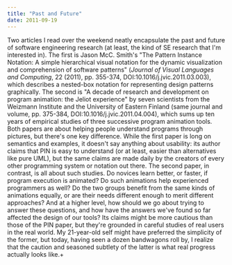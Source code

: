 ```yaml
---
title: "Past and Future"
date: 2011-09-19
---
```

Two articles I read over the weekend neatly encapsulate the past and future of software engineering research (at least, the kind of SE research that I'm interested in). The first is Jason McC. Smith's "The Pattern Instance Notation: A simple hierarchical visual notation for the dynamic visualization and comprehension of software patterns" (<em>Journal of Visual Languages and Computing</em>, 22 (2011), pp. 355-374, DOI:10.1016/j.jvic.2011.03.003), which describes a nested-box notation for representing design patterns graphically. The second is "A decade of research and development on program animation: the Jeliot experience" by seven scientists from the Weizmann Institute and the University of Eastern Finland (same journal and volume, pp. 375-384, DOI:10.1016/j.jvic.2011.04.004), which sums up ten years of empirical studies of three successive program animation tools. Both papers are about helping people understand programs through pictures, but there's one key difference. While the first paper is long on semantics and examples, it doesn't say anything about usability: its author claims that PIN is easy to understand (or at least, easier than alternatives like pure UML), but the same claims are made daily by the creators of every other programming system or notation out there. The second paper, in contrast, is all about such studies. Do novices learn better, or faster, if program execution is animated? Do such animations help experienced programmers as well? Do the two groups benefit from the same kinds of animations equally, or are their needs different enough to merit different approaches?  And at a higher level, how should we go about trying to answer these questions, and how have the answers we've found so far affected the design of our tools? Its claims might be more cautious than those of the PIN paper, but they're grounded in careful studies of real users in the real world.  My 21-year-old self might have preferred the simplicity of the former, but today, having seen a dozen bandwagons roll by, I realize that the caution and seasoned subtlety of the latter is what real progress actually looks like.+
